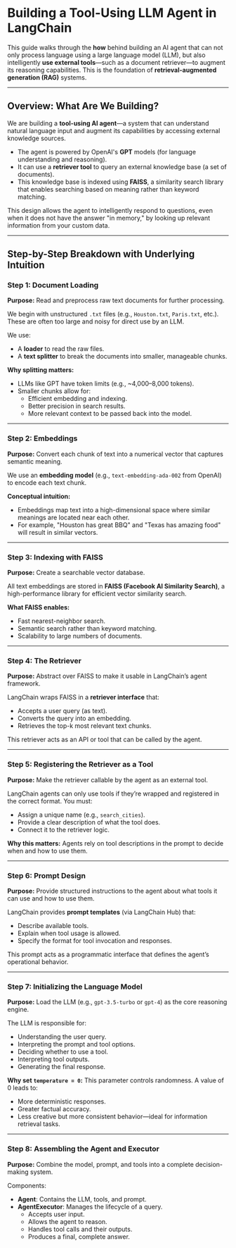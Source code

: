 # Building a Tool-Using LLM Agent in LangChain

This guide walks through the **how** behind building an AI agent that can not only process language using a large language model (LLM), but also intelligently **use external tools**—such as a document retriever—to augment its reasoning capabilities. This is the foundation of **retrieval-augmented generation (RAG)** systems.

---

## Overview: What Are We Building?

We are building a **tool-using AI agent**—a system that can understand natural language input and augment its capabilities by accessing external knowledge sources.

- The agent is powered by OpenAI's **GPT** models (for language understanding and reasoning).
- It can use a **retriever tool** to query an external knowledge base (a set of documents).
- This knowledge base is indexed using **FAISS**, a similarity search library that enables searching based on meaning rather than keyword matching.

This design allows the agent to intelligently respond to questions, even when it does not have the answer "in memory," by looking up relevant information from your custom data.

---

## Step-by-Step Breakdown with Underlying Intuition

### Step 1: Document Loading

**Purpose:** Read and preprocess raw text documents for further processing.

We begin with unstructured `.txt` files (e.g., `Houston.txt`, `Paris.txt`, etc.). These are often too large and noisy for direct use by an LLM.

We use:
- A **loader** to read the raw files.
- A **text splitter** to break the documents into smaller, manageable chunks.

**Why splitting matters:**
- LLMs like GPT have token limits (e.g., ~4,000–8,000 tokens).
- Smaller chunks allow for:
  - Efficient embedding and indexing.
  - Better precision in search results.
  - More relevant context to be passed back into the model.

---

### Step 2: Embeddings

**Purpose:** Convert each chunk of text into a numerical vector that captures semantic meaning.

We use an **embedding model** (e.g., `text-embedding-ada-002` from OpenAI) to encode each text chunk.

**Conceptual intuition:**
- Embeddings map text into a high-dimensional space where similar meanings are located near each other.
- For example, "Houston has great BBQ" and "Texas has amazing food" will result in similar vectors.

---

### Step 3: Indexing with FAISS

**Purpose:** Create a searchable vector database.

All text embeddings are stored in **FAISS (Facebook AI Similarity Search)**, a high-performance library for efficient vector similarity search.

**What FAISS enables:**
- Fast nearest-neighbor search.
- Semantic search rather than keyword matching.
- Scalability to large numbers of documents.

---

### Step 4: The Retriever

**Purpose:** Abstract over FAISS to make it usable in LangChain’s agent framework.

LangChain wraps FAISS in a **retriever interface** that:
- Accepts a user query (as text).
- Converts the query into an embedding.
- Retrieves the top-k most relevant text chunks.

This retriever acts as an API or tool that can be called by the agent.

---

### Step 5: Registering the Retriever as a Tool

**Purpose:** Make the retriever callable by the agent as an external tool.

LangChain agents can only use tools if they’re wrapped and registered in the correct format. You must:
- Assign a unique name (e.g., `search_cities`).
- Provide a clear description of what the tool does.
- Connect it to the retriever logic.

**Why this matters:**
Agents rely on tool descriptions in the prompt to decide when and how to use them.

---

### Step 6: Prompt Design

**Purpose:** Provide structured instructions to the agent about what tools it can use and how to use them.

LangChain provides **prompt templates** (via LangChain Hub) that:
- Describe available tools.
- Explain when tool usage is allowed.
- Specify the format for tool invocation and responses.

This prompt acts as a programmatic interface that defines the agent’s operational behavior.

---

### Step 7: Initializing the Language Model

**Purpose:** Load the LLM (e.g., `gpt-3.5-turbo` or `gpt-4`) as the core reasoning engine.

The LLM is responsible for:
- Understanding the user query.
- Interpreting the prompt and tool options.
- Deciding whether to use a tool.
- Interpreting tool outputs.
- Generating the final response.

**Why set `temperature = 0`:**
This parameter controls randomness. A value of 0 leads to:
- More deterministic responses.
- Greater factual accuracy.
- Less creative but more consistent behavior—ideal for information retrieval tasks.

---

### Step 8: Assembling the Agent and Executor

**Purpose:** Combine the model, prompt, and tools into a complete decision-making system.

Components:
- **Agent**: Contains the LLM, tools, and prompt.
- **AgentExecutor**: Manages the lifecycle of a query.
  - Accepts user input.
  - Allows the agent to reason.
  - Handles tool calls and their outputs.
  - Produces a final, complete answer.
